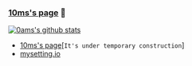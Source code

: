 ### [10ms's page](https://0ams.github.io) 🙌
[![0ams's github stats](https://github-readme-stats.vercel.app/api?username=0ams&show_icons=true&theme=radical)](https://github.com/0ams/0ams)

* [10ms's page](https://0ams.github.io)[`It's under temporary construction`]
* [mysetting.io](https://mysetting.io/u/0Ams)
